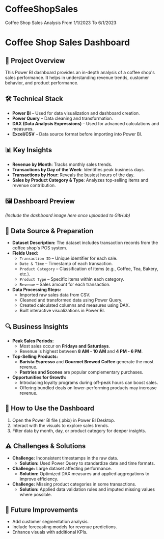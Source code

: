# CoffeeShopSales
Coffee Shop Sales Analysis From 1/1/2023 To 6/1/2023

# Coffee Shop Sales Dashboard

## 📌 Project Overview

This Power BI dashboard provides an in-depth analysis of a coffee shop's sales performance. It helps in understanding revenue trends, customer behavior, and product performance.

## 🛠️ Technical Stack

- **Power BI** – Used for data visualization and dashboard creation.
- **Power Query** – Data cleaning and transformation.
- **DAX (Data Analysis Expressions)** – Used for advanced calculations and measures.
- **Excel/CSV** – Data source format before importing into Power BI.

## 📊 Key Insights

- **Revenue by Month**: Tracks monthly sales trends.
- **Transactions by Day of the Week**: Identifies peak business days.
- **Transactions by Hour**: Reveals the busiest hours of the day.
- **Sales by Product Category & Type**: Analyzes top-selling items and revenue contribution.

## 🖼️ Dashboard Preview

*(Include the dashboard image here once uploaded to GitHub)*

## 📂 Data Source & Preparation

- **Dataset Description:** The dataset includes transaction records from the coffee shop's POS system.
- **Fields Used:**
  - `Transaction ID` – Unique identifier for each sale.
  - `Date & Time` – Timestamp of each transaction.
  - `Product Category` – Classification of items (e.g., Coffee, Tea, Bakery, etc.).
  - `Product Type` – Specific items within each category.
  - `Revenue` – Sales amount for each transaction.
- **Data Processing Steps:**
  - Imported raw sales data from CSV.
  - Cleaned and transformed data using Power Query.
  - Created calculated columns and measures using DAX.
  - Built interactive visualizations in Power BI.

## 🔍 Business Insights

- **Peak Sales Periods:**
  - Most sales occur on **Fridays and Saturdays**.
  - Revenue is highest between **8 AM - 10 AM** and **4 PM - 6 PM**.
- **Top-Selling Products:**
  - **Barista Espresso** and **Gourmet Brewed Coffee** generate the most revenue.
  - **Pastries and Scones** are popular complementary purchases.
- **Opportunities for Growth:**
  - Introducing loyalty programs during off-peak hours can boost sales.
  - Offering bundled deals on lower-performing products may increase revenue.

## 🚀 How to Use the Dashboard

1. Open the Power BI file (.pbix) in Power BI Desktop.
2. Interact with the visuals to explore sales trends.
3. Filter data by month, day, or product category for deeper insights.

## ⚠️ Challenges & Solutions

- **Challenge:** Inconsistent timestamps in the raw data.
  - **Solution:** Used Power Query to standardize date and time formats.
- **Challenge:** Large dataset affecting performance.
  - **Solution:** Optimized DAX measures and applied aggregations to improve efficiency.
- **Challenge:** Missing product categories in some transactions.
  - **Solution:** Applied data validation rules and imputed missing values where possible.

## 🔄 Future Improvements

- Add customer segmentation analysis.
- Include forecasting models for revenue predictions.
- Enhance visuals with additional KPIs.


